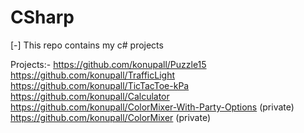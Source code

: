 # CSharp
[-] This repo contains my c# projects

Projects:-
  https://github.com/konupall/Puzzle15
  https://github.com/konupall/TrafficLight
  https://github.com/konupall/TicTacToe-kPa
  https://github.com/konupall/Calculator
  https://github.com/konupall/ColorMixer-With-Party-Options (private)
  https://github.com/konupall/ColorMixer (private)
